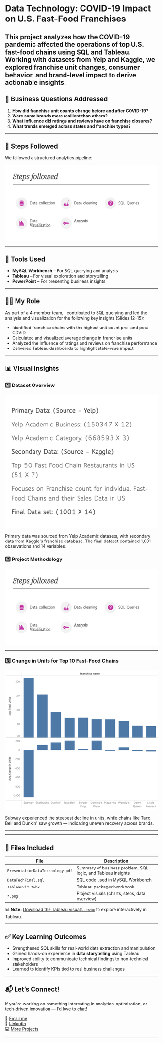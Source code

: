 # Data Technology: COVID-19 Impact on U.S. Fast-Food Franchises

This project analyzes how the COVID-19 pandemic affected the operations of top U.S. fast-food chains using SQL and Tableau. Working with datasets from Yelp and Kaggle, we explored franchise unit changes, consumer behavior, and brand-level impact to derive actionable insights.
---

## 🧠 Business Questions Addressed

1. **How did franchise unit counts change before and after COVID-19?**
2. **Were some brands more resilient than others?**
3. **What influence did ratings and reviews have on franchise closures?**
4. **What trends emerged across states and franchise types?**

---

## 📁 Steps Followed

We followed a structured analytics pipeline:

![Steps Followed](./SQL_Tableau_YelpCOVIDAnalysis/StepsFollowed.png)

---

## 🧪 Tools Used

- **MySQL Workbench** – For SQL querying and analysis  
- **Tableau** – For visual exploration and storytelling  
- **PowerPoint** – For presenting business insights

---

## 🧑‍💻 My Role

As part of a 4-member team, I contributed to SQL querying and led the analysis and visualization for the following key insights (Slides 12–15):

- Identified franchise chains with the highest unit count pre- and post-COVID  
- Calculated and visualized average change in franchise units  
- Analyzed the influence of ratings and reviews on franchise performance  
- Delivered Tableau dashboards to highlight state-wise impact

---

## 📊 Visual Insights

### 1️⃣ Dataset Overview

![Dataset Overview](./SQL_Tableau_YelpCOVIDAnalysis/DatasetOverview.png)

Primary data was sourced from Yelp Academic datasets, with secondary data from Kaggle's franchise database. The final dataset contained 1,001 observations and 14 variables.


### 2️⃣ Project Methodology

![Steps Followed](./SQL_Tableau_YelpCOVIDAnalysis/StepsFollowed.png)

---

### 3️⃣ Change in Units for Top 10 Fast-Food Chains

![Franchise Unit Change](./SQL_Tableau_YelpCOVIDAnalysis/FranchiseUnitChange.png)

Subway experienced the steepest decline in units, while chains like Taco Bell and Dunkin' saw growth — indicating uneven recovery across brands.

---
---

## 📂 Files Included

| File | Description |
|------|-------------|
| `PresentationDataTechnology.pdf` | Summary of business problem, SQL logic, and Tableau insights |
| `DataTechFinal.sql` | SQL code used in MySQL Workbench |
| `TableauViz.twbx` | Tableau packaged workbook |
| `*.png` | Project visuals (charts, steps, data overview)

📊 **Note:** [Download the Tableau visuals `.twbx`](./SQL_Tableau_YelpCOVIDAnalysis/TableauViz.twbx) to explore interactively in Tableau.

---

## ✅ Key Learning Outcomes

- Strengthened SQL skills for real-world data extraction and manipulation  
- Gained hands-on experience in **data storytelling** using Tableau  
- Improved ability to communicate technical findings to non-technical stakeholders  
- Learned to identify KPIs tied to real business challenges

---

## 📬 Let’s Connect!

If you're working on something interesting in analytics, optimization, or tech-driven innovation — I’d love to chat!

📧 [Email me](mailto:arma.rahamath@gmail.com)  
🔗 [LinkedIn](https://www.linkedin.com/in/armashaik/)  
💻 [More Projects](https://github.com/ArmaShaik)

---
